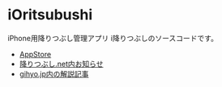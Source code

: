 # iOritsubushi
iPhone用降りつぶし管理アプリ i降りつぶしのソースコードです。

* [AppStore](http://itunes.apple.com/jp/app/id489857963)
* [降りつぶし.net内お知らせ](http://oritsubushi.net/index.php?topic=3-iOSApp)
* [gihyo.jp内の解説記事](http://gihyo.jp/dev/serial/01/oritsubushi/0005)
